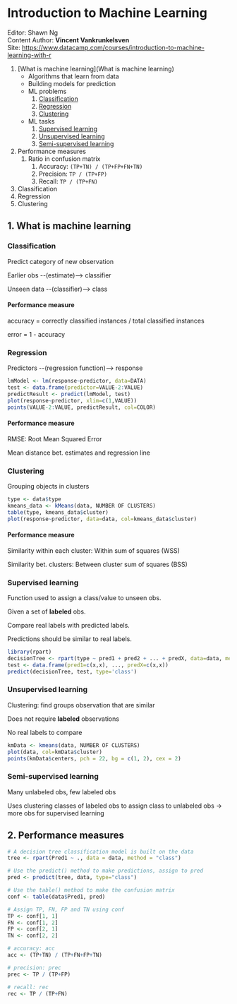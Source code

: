 # Introduction to Machine Learning

Editor: Shawn Ng<br>
Content Author: **Vincent Vankrunkelsven**<br>
Site: https://www.datacamp.com/courses/introduction-to-machine-learning-with-r<br>

1. [What is machine learning](What is machine learning)
	* Algorithms that learn from data
	* Building models for prediction
	* ML problems
		1. [Classification](#classification)
		2. [Regression](#regression)
		3. [Clustering](#clustering)
	* ML tasks
		1. [Supervised learning](#supervised-learning)
		2. [Unsupervised learning](#unsupervised-learning)
		3. [Semi-supervised learning](#semi-supervised-learning)
2. Performance measures
	1. Ratio in confusion matrix
		1. Accuracy: `(TP+TN) / (TP+FP+FN+TN)`
		2. Precision: `TP / (TP+FP)`
		3. Recall: `TP / (TP+FN)`
3. Classification
4. Regression
5. Clustering





## 1. What is machine learning
### Classification
Predict category of new observation

Earlier obs --(estimate)--> classifier

Unseen data --(classifier)--> class

#### Performance measure
accuracy = correctly classified instances / total classified instances

error = 1 - accuracy


### Regression
Predictors --(regression function)--> response

```r
lmModel <- lm(response~predictor, data=DATA)
test <- data.frame(predictor=VALUE-2:VALUE)
predictResult <- predict(lmModel, test)
plot(response~predictor, xlim=c(1,VALUE))
points(VALUE-2:VALUE, predictResult, col=COLOR)
```

#### Performance measure
RMSE: Root Mean Squared Error

Mean distance bet. estimates and regression line


### Clustering
Grouping objects in clusters

```r
type <- data$type
kmeans_data <- kMeans(data, NUMBER OF CLUSTERS)
table(type, kmeans_data$cluster)
plot(response~predictor, data=data, col=kmeans_data$cluster)
```

#### Performance measure
Similarity within each cluster: Within sum of squares (WSS)

Similarity bet. clusters: Between cluster sum of squares (BSS)


### Supervised learning
Function used to assign a class/value to unseen obs.

Given a set of **labeled** obs.

Compare real labels with predicted labels.

Predictions should be similar to real labels.

```r
library(rpart)
decisionTree <- rpart(type ~ pred1 + pred2 + ... + predX, data=data, method='class')
test <- data.frame(pred1=c(x,x), ..., predX=c(x,x))
predict(decisionTree, test, type='class')
```


### Unsupervised learning
Clustering: find groups observation that are similar

Does not require **labeled** observations

No real labels to compare

```r
kmData <- kmeans(data, NUMBER OF CLUSTERS)
plot(data, col=kmData$cluster)
points(kmData$centers, pch = 22, bg = c(1, 2), cex = 2)
```


### Semi-supervised learning
Many unlabeled obs, few labeled obs

Uses clustering classes of labeled obs to assign class to unlabeled obs -> more obs for supervised learning





## 2. Performance measures
```r
# A decision tree classification model is built on the data
tree <- rpart(Pred1 ~ ., data = data, method = "class")

# Use the predict() method to make predictions, assign to pred
pred <- predict(tree, data, type="class")

# Use the table() method to make the confusion matrix
conf <- table(data$Pred1, pred)

# Assign TP, FN, FP and TN using conf
TP <- conf[1, 1]
FN <- conf[1, 2]
FP <- conf[2, 1]
TN <- conf[2, 2]

# accuracy: acc
acc <- (TP+TN) / (TP+FN+FP+TN)

# precision: prec
prec <- TP / (TP+FP)

# recall: rec
rec <- TP / (TP+FN)
```